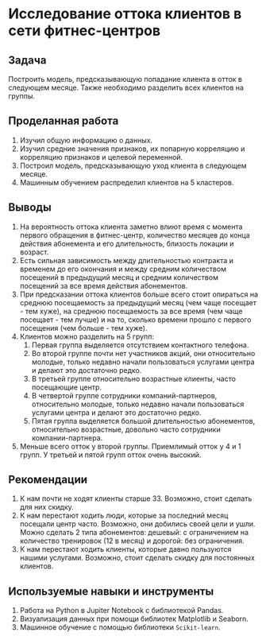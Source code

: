 # Исследование оттока клиентов в сети фитнес-центров
## Задача
Построить модель, предсказывающую попадание клиента в отток в следующем месяце. Также необходимо разделить всех клиентов на группы.
## Проделанная работа
1. Изучил общую информацию о данных.
6. Изучил средние значения признаков, их попарную корреляцию и корреляцию признаков и целевой переменной.
3. Построил модель, предсказывающую уход клиента в следующем месяце.
4. Машинным обучением распределил клиентов на 5 кластеров.
## Выводы
1. На вероятность оттока клиента заметно влиют время с момента первого обращения в фитнес-центр, количество месяцев до конца действия абонемента и его длительность, близость локации и возраст.
2. Есть сильная зависимость между длительностью контракта и временем до его окончания и между средним количеством посещений в предыдущий месяц и средним количеством посещений за все время действия абонементов. 
2. При предсказании оттока клиентов больше всего стоит опираться на среднюю посещаемость за предыдущий месяц (чем чаще посещает - тем хуже), на среднюю посещаемость за все время (чем чаще посещает - тем лучше) и на то, сколько времени прошло с первого посещения (чем больше - тем хуже).
1. Клиентов можно разделить на 5 групп:
    1. Первая группа выделяется отсутствием контактного телефона.
    1. Во второй группе почти нет участников акций, они относительно молодые, только недавно начали пользоваться услугами центра и делают это достаточно редко.
    1. В третьей группе относительно возрастные клиенты, часто посещающие центр.
    1. В четвертой группе сотрудники компаний-партнеров, относительно молодые, только недавно начали пользоваться услугами центра и делают это достаточно редко.
    1. Пятая группа выделяется большой длительностью абонементов, относительно возрастные, довольно часто сотрудники компании-партнера.
2. Меньше всего отток у второй группы. Приемлимый отток у 4 и 1 групп. У третьей и пятой групп отток очень высокий.
## Рекомендации
1. К нам почти не ходят клиенты старше 33. Возможно, стоит сделать для них скидку.
2. К нам перестают ходить люди, которые за последний месяц посещали центр часто. Возможно, они добились своей цели и ушли. Можно сделать 2 типа абонементов: дешевый: с ограничением на количество тренировок (12 в месяц) и дорогой: без ограничения.
3. К нам перестают ходить клиенты, которые давно пользуются нашими услугами. Возможно, стоит сделать скидку для постоянных клиентов.
## Используемые навыки и инструменты
1. Работа на Python в Jupiter Notebook с библиотекой Pandas.
2. Визуализация данных при помощи библиотек Matplotlib и Seaborn.
3. Машинное обучение с помощью библиотеки `Scikit-learn`.
